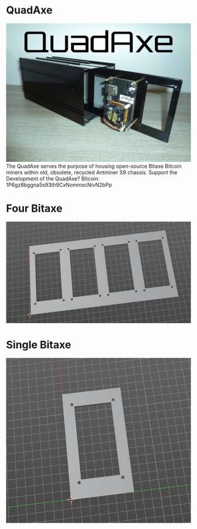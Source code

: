 # QuadAxe
 ![QuadAxe](https://github.com/BeeEvolved/QuadAxe/blob/main/QuadAxe.jpg)
 The QuadAxe serves the purpose of housing open-source Bitaxe Bitcoin miners within old, obsolete, recycled Antminer S9 chassis.  Support the Development of the QuadAxe? Bitcoin:   1P6gz8bggna5s93th9CxNommxcNivN2bPp
 # Four Bitaxe
 ![FourBitaxe](https://github.com/BeeEvolved/QuadAxe/blob/main/FourBitaxe.jpg)
 # Single Bitaxe
 ![SingleBitaxe](https://github.com/BeeEvolved/QuadAxe/blob/main/SingleBitaxe.jpg)




